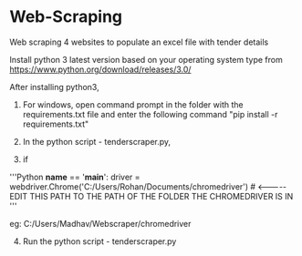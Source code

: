 # Web-Scraping
Web scraping 4 websites to populate an excel file with tender details

Install python 3 latest version based on your operating system type from https://www.python.org/download/releases/3.0/

After installing python3,
1. For windows, open command prompt in the folder with the requirements.txt file and enter the following command "pip install -r requirements.txt"

2. In the python script - tenderscraper.py,

3. if

'''Python
__name__ == '__main__':
	driver = webdriver.Chrome('C:/Users/Rohan/Documents/chromedriver') # <----- EDIT THIS PATH TO THE PATH OF THE FOLDER THE CHROMEDRIVER IS IN 
'''

eg: C:/Users/Madhav/Webscraper/chromedriver

4. Run the python script - tenderscraper.py
